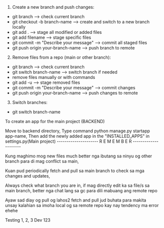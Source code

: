 1. Create a new branch and push changes:
- git branch --> check current branch
- git checkout -b branch-name --> create and switch to a new branch locally
- git add . --> stage all modified or added files
- git add filename --> stage specific files
- git commit -m "Describe your message" --> commit all staged files
- git push origin your-branch-name --> push branch to remote

2. Remove files from a repo (main or other branch):
- git branch --> check current branch
- git switch branch-name --> switch branch if needed
- remove files manually or with commands
- git add -u --> stage removed files
- git commit -m "Describe your message" --> commit changes
- git push origin your-branch-name --> push changes to remote

3. Switch branches:
- git switch branch-name

To create an app for the main project (BACKEND)

Move to backend directory,
Type command python manage.py startapp app-name,
Then add the newly added app in the "INSTALLED_APPS" in settings.py(Main project)
--------------------- R E M E M B E R ---------------------

Kung maghimo mog new files much better nga ibutang sa ninyu og other branch para di mag conflict sa main,

Kuan pud periodically fetch and pull sa main branch to check sa mga changes and updates,

Always check what branch you are in, if mag directly edit ka sa file/s sa main branch, better nga chat lang sa gc para dili mabuang ang remote repo

Ayaw sad diay og pull og lahos2 fetch and pull jud buhata para makita unsay kalahian sa imoha local og sa remote repo kay nay tendency ma error ehehe

Testing 1, 2, 3 Dev 123
